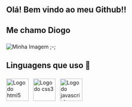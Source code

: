 ## Olá! Bem vindo ao meu Github!!
## Me chamo Diogo 

###

<div style="width: 100%">
<img src="https://veja.abril.com.br/wp-content/uploads/2016/05/giphy-3-original.gif?w=414&h=280&crop=1" alt="Minha Imagem ;-;">
</div>

###

<h2 align="left">Linguagens que uso 📖</h2>

###
###
<div style="display: flex; align-items: center; justify-content: space-between; width="100%">
   <!--Linguagens-->
   <div style="display: flex; align-items: center; gap: 12px;">
     <img src="https://cdn.jsdelivr.net/gh/devicons/devicon/icons/html5/html5-original.svg" height="60" alt="Logo do html5" />
     <img src="https://cdn.jsdelivr.net/gh/devicons/devicon/icons/css3/css3-original.svg" height="60" alt="Logo do css3" />
     <img src="https://cdn.jsdelivr.net/gh/devicons/devicon/icons/javascript/javascript-original.svg" height="60" alt="Logo do javascript" />
   </div>
</div>
